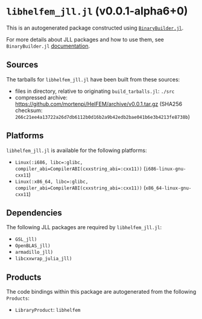 # `libhelfem_jll.jl` (v0.0.1-alpha6+0)

This is an autogenerated package constructed using [`BinaryBuilder.jl`](https://github.com/JuliaPackaging/BinaryBuilder.jl).

For more details about JLL packages and how to use them, see `BinaryBuilder.jl` [documentation](https://juliapackaging.github.io/BinaryBuilder.jl/dev/jll/).

## Sources

The tarballs for `libhelfem_jll.jl` have been built from these sources:

* files in directory, relative to originating `build_tarballs.jl`: `./src`
* compressed archive: https://github.com/mortenpi/HelFEM/archive/v0.0.1.tar.gz (SHA256 checksum: `266c21ee4a13722a26d7db6112b0d16b2a9b42edb2bae041b6e3b4213fe8738b`)

## Platforms

`libhelfem_jll.jl` is available for the following platforms:

* `Linux(:i686, libc=:glibc, compiler_abi=CompilerABI(cxxstring_abi=:cxx11))` (`i686-linux-gnu-cxx11`)
* `Linux(:x86_64, libc=:glibc, compiler_abi=CompilerABI(cxxstring_abi=:cxx11))` (`x86_64-linux-gnu-cxx11`)

## Dependencies

The following JLL packages are required by `libhelfem_jll.jl`:

* `GSL_jll)`
* `OpenBLAS_jll)`
* `armadillo_jll)`
* `libcxxwrap_julia_jll)`

## Products

The code bindings within this package are autogenerated from the following `Products`:

* `LibraryProduct`: `libhelfem`

